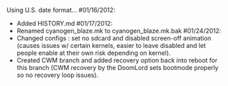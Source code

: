 Using U.S. date format...
#01/16/2012:
* Added HISTORY.md
#01/17/2012:
* Renamed cyanogen_blaze.mk to cyanogen_blaze.mk.bak
#01/24/2012:
* Changed configs : set no sdcard and disabled screen-off animation (causes issues w/ certain kernels, easier to leave disabled and let people enable at their own risk depending on kernel).
* Created CWM branch and added recovery option back into reboot for this branch (CWM recovery by the DoomLord sets bootmode properly so no recovery loop issues).

